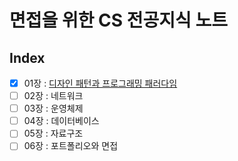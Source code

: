 # 면접을 위한 CS 전공지식 노트

## Index

- [x] 01장 : [디자인 패턴과 프로그래밍 패러다임](https://github.com/YooJinRa/book-cs-note/blob/main/summary/01.md)
- [ ] 02장 : 네트워크
- [ ] 03장 : 운영체제
- [ ] 04장 : 데이터베이스
- [ ] 05장 : 자료구조
- [ ] 06장 : 포트폴리오와 면접
